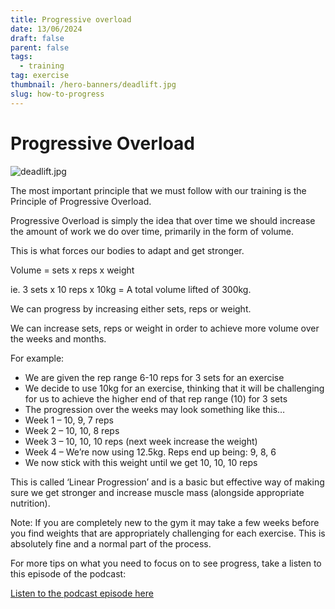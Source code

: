 ```yaml
---
title: Progressive overload
date: 13/06/2024
draft: false
parent: false
tags:
  - training
tag: exercise
thumbnail: /hero-banners/deadlift.jpg
slug: how-to-progress
---
```


# Progressive Overload

![deadlift.jpg](/deadlift.jpg)

The most important principle that we must follow with our training is the Principle of Progressive Overload.

Progressive Overload is simply the idea that over time we should increase the amount of work we do over time, primarily in the form of volume.

This is what forces our bodies to adapt and get stronger.

Volume = sets x reps x weight

ie. 3 sets x 10 reps x 10kg = A total volume lifted of 300kg.

We can progress by increasing either sets, reps or weight.

We can increase sets, reps or weight in order to achieve more volume over the weeks and months.

For example:

- We are given the rep range 6-10 reps for 3 sets for an exercise
- We decide to use 10kg for an exercise, thinking that it will be challenging for us to achieve the higher end of that rep range (10) for 3 sets
- The progression over the weeks may look something like this…
- Week 1 – 10, 9, 7 reps
- Week 2 – 10, 10, 8 reps
- Week 3 – 10, 10, 10 reps (next week increase the weight)
- Week 4 – We’re now using 12.5kg. Reps end up being: 9, 8, 6
- We now stick with this weight until we get 10, 10, 10 reps

This is called ‘Linear Progression’ and is a basic but effective way of making sure we get stronger and increase muscle mass (alongside appropriate nutrition).

Note: If you are completely new to the gym it may take a few weeks before you find weights that are appropriately challenging for each exercise. This is absolutely fine and a normal part of the process.

For more tips on what you need to focus on to see progress, take a listen to this episode of the podcast:

[Listen to the podcast episode here](https://open.spotify.com/episode/0J3nDitWfG8sZZbX0d04b7)
